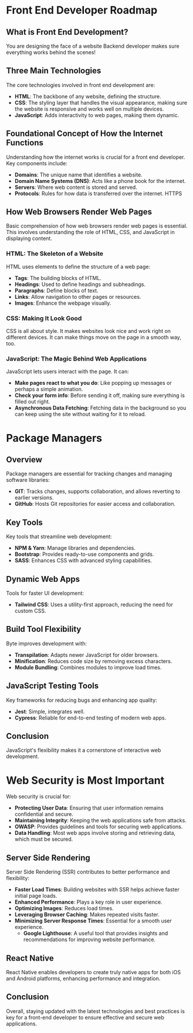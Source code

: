 # Front End Developer Roadmap

## What is Front End Development?
You are designing the face of a website
Backend developer makes sure everything works behind the scenes!

## Three Main Technologies
The core technologies involved in front end development are:
- **HTML**: The backbone of any website, defining the structure.
- **CSS**: The styling layer that handles the visual appearance, making sure the website is responsive and works well on multiple devices.
- **JavaScript**: Adds interactivity to web pages, making them dynamic.

## Foundational Concept of How the Internet Functions
Understanding how the internet works is crucial for a front end developer. Key components include:
- **Domains**: The unique name that identifies a website.
- **Domain Name Systems (DNS)**: Acts like a phone book for the internet.
- **Servers**: Where web content is stored and served.
- **Protocols**: Rules for how data is transferred over the internet. HTTPS

## How Web Browsers Render Web Pages
Basic comprehension of how web browsers render web pages is essential. This involves understanding the role of HTML, CSS, and JavaScript in displaying content.

### HTML: The Skeleton of a Website
HTML uses elements to define the structure of a web page:
- **Tags**: The building blocks of HTML.
- **Headings**: Used to define headings and subheadings.
- **Paragraphs**: Define blocks of text.
- **Links**: Allow navigation to other pages or resources.
- **Images**: Enhance the webpage visually.

 ### CSS: Making It Look Good
CSS is all about style. It makes websites look nice and work right on different devices. It can make things move on the page in a smooth way, too.

### JavaScript: The Magic Behind Web Applications
JavaScript lets users interact with the page. It can:
- **Make pages react to what you do**: Like popping up messages or perhaps a simple animation.
- **Check your form info**: Before sending it off, making sure everything is filled out right.
- **Asynchronous Data Fetching**: Fetching data in the background so you can keep using the site without waiting for it to reload.

# Package Managers

## Overview
Package managers are essential for tracking changes and managing software libraries:

- **GIT**: Tracks changes, supports collaboration, and allows reverting to earlier versions.
- **GitHub**: Hosts Git repositories for easier access and collaboration.

## Key Tools
Key tools that streamline web development:

- **NPM & Yarn**: Manage libraries and dependencies.
- **Bootstrap**: Provides ready-to-use components and grids.
- **SASS**: Enhances CSS with advanced styling capabilities.

## Dynamic Web Apps
Tools for faster UI development:

- **Tailwind CSS**: Uses a utility-first approach, reducing the need for custom CSS.

## Build Tool Flexibility
Byte improves development with:

- **Transpilation**: Adapts newer JavaScript for older browsers.
- **Minification**: Reduces code size by removing excess characters.
- **Module Bundling**: Combines modules to improve load times.

## JavaScript Testing Tools
Key frameworks for reducing bugs and enhancing app quality:

- **Jest**: Simple, integrates well.
- **Cypress**: Reliable for end-to-end testing of modern web apps.

## Conclusion
JavaScript's flexibility makes it a cornerstone of interactive web development.

# Web Security is Most Important
Web security is crucial for:

- **Protecting User Data**: Ensuring that user information remains confidential and secure.
- **Maintaining Integrity**: Keeping the web applications safe from attacks.
- **OWASP**: Provides guidelines and tools for securing web applications.
- **Data Handling**: Most web apps involve storing and retrieving data, which must be secured.

## Server Side Rendering
Server Side Rendering (SSR) contributes to better performance and flexibility:

- **Faster Load Times**: Building websites with SSR helps achieve faster initial page loads.
- **Enhanced Performance**: Plays a key role in user experience.
- **Optimizing Images**: Reduces load times.
- **Leveraging Browser Caching**: Makes repeated visits faster.
- **Minimizing Server Response Times**: Essential for a smooth user experience.
  - **Google Lighthouse**: A useful tool that provides insights and recommendations for improving website performance.

## React Native
React Native enables developers to create truly native apps for both iOS and Android platforms, enhancing performance and integration.

## Conclusion
Overall, staying updated with the latest technologies and best practices is key for a front-end developer to ensure effective and secure web applications.
  
